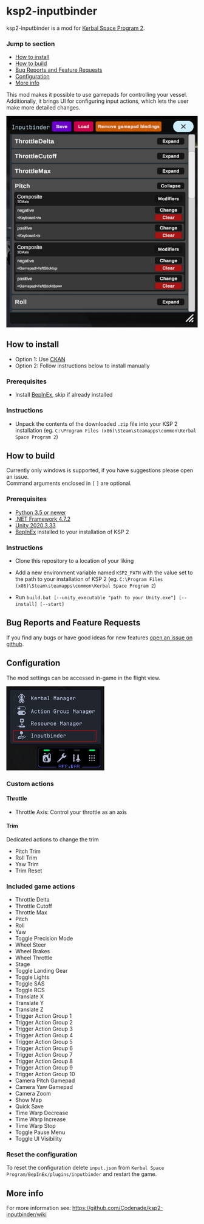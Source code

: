 # ksp2-inputbinder

ksp2-inputbinder is a mod for [Kerbal Space Program 2](https://en.wikipedia.org/wiki/Kerbal_Space_Program_2).

### Jump to section

* [How to install](#how-to-install)
* [How to build](#how-to-build)
* [Bug Reports and Feature Requests](#bug-reports-and-feature-requests)
* [Configuration](#configuration)
* [More info](#more-info)

This mod makes it possible to use gamepads for controlling your vessel. Additionally, it brings UI for configuring input actions, which lets the user make more detailed changes.

![Settings Panel](https://github.com/Codenade/Codenade/blob/main/ksp2-inputbinder-panel.png?raw=true)

## How to install

* Option 1: Use [CKAN](https://github.com/KSP-CKAN/CKAN)
* Option 2: Follow instructions below to install manually

### Prerequisites

* Install [BepInEx](https://docs.bepinex.dev/articles/user_guide/installation/index.html), skip if already installed

### Instructions

* Unpack the contents of the downloaded `.zip` file into your KSP 2 installation (eg. `C:\Program Files (x86)\Steam\steamapps\common\Kerbal Space Program 2`)

## How to build

Currently only windows is supported, if you have suggestions please open an issue.  
Command arguments enclosed in `[` `]` are optional.

### Prerequisites

* [Python 3.5 or newer](https://www.python.org/downloads/)
* [.NET Framework 4.7.2](https://dotnet.microsoft.com/en-us/download/dotnet-framework/net472)
* [Unity 2020.3.33](https://unity.com/releases/editor/archive)
* [BepInEx](https://docs.bepinex.dev/articles/user_guide/installation/index.html) installed to your installation of KSP 2

### Instructions

* Clone this repository to a location of your liking

* Add a new environment variable named `KSP2_PATH` with the value set to the path to your installation of KSP 2 (eg. `C:\Program Files (x86)\Steam\steamapps\common\Kerbal Space Program 2`)

* Run `build.bat [--unity_executable "path to your Unity.exe"] [--install] [--start]`

## Bug Reports and Feature Requests

If you find any bugs or have good ideas for new features [open an issue on github](https://github.com/Codenade/ksp2-inputbinder/issues/new).

## Configuration

The mod settings can be accessed in-game in the flight view.

![AppBar](https://github.com/Codenade/Codenade/blob/05bb56f4755e55ecd7953ca2ef4baf3d16695c7f/ksp2-inputbinder-appbar.png?raw=true)

### Custom actions

#### Throttle
* Throttle Axis: Control your throttle as an axis

#### Trim
Dedicated actions to change the trim
* Pitch Trim
* Roll Trim
* Yaw Trim
* Trim Reset

### Included game actions

* Throttle Delta
* Throttle Cutoff
* Throttle Max
* Pitch
* Roll
* Yaw
* Toggle Precision Mode
* Wheel Steer
* Wheel Brakes
* Wheel Throttle
* Stage
* Toggle Landing Gear
* Toggle Lights
* Toggle SAS
* Toggle RCS
* Translate X
* Translate Y
* Translate Z
* Trigger Action Group 1
* Trigger Action Group 2
* Trigger Action Group 3
* Trigger Action Group 4
* Trigger Action Group 5
* Trigger Action Group 6
* Trigger Action Group 7
* Trigger Action Group 8
* Trigger Action Group 9
* Trigger Action Group 10
* Camera Pitch Gamepad
* Camera Yaw Gamepad
* Camera Zoom
* Show Map
* Quick Save
* Time Warp Decrease
* Time Warp Increase
* Time Warp Stop
* Toggle Pause Menu
* Toggle UI Visibility

### Reset the configuration

To reset the configuration delete `input.json` from `Kerbal Space Program/BepInEx/plugins/inputbinder` and restart the game.

## More info

For more information see: https://github.com/Codenade/ksp2-inputbinder/wiki

